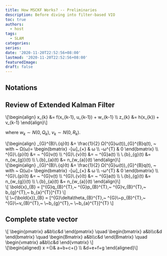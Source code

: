 ```yaml
---
title: How MSCKF Works? -- Preliminaries
description: Before diving into filter-based VIO
toc: true
authors:
  - host
tags: 
  - SLAM
categories:
series:
date: '2020-11-20T22:52:56+08:00'
lastmod: '2020-11-20T22:52:56+08:00'
featuredImage:
draft: false
---
```


## Notations

## Review of Extended Kalman Filter

<div>
\[\begin{align}
x_{k} &= f(x_{k-1}, u_{k-1}) + w_{k-1} \\
z_{k} &= h(x_{k}) + v_{k-1}
\end{align}\]
</div>

where $w_{k} ∼ N(0, Q_{k})$, $v_{k} ∼ N(0, R_{k})$.


<div>
\[\begin{align}
_{G}^{B}\.{q}(t) &= \frac{1}{2} Ω(^{G}ω(t))_{G}^{B}q(t), ~ 
with ~ Ω(ω)= \begin{bmatrix}
              -[ω]_{×} & ω \\
              -ω^{T}   & 0
             \end{bmatrix} \\
^{G}\.{p}(t) &= ~ ^{G}v(t) \\
^{G}\.{v}(t) &= ~ ^{G}a(t) \\
\.{b}_{g}(t) &= n_{w_{g}}(t) \\
\.{b}_{a}(t) &= n_{w_{a}}(t)
\end{align}\]
</div>

<div>
\[\begin{align}
_{G}^{B}\.{q}(t) &= \frac{1}{2} Ω(^{G}ω(t))_{G}^{B}q(t), ~ 
with ~ Ω(ω)= \begin{bmatrix}
            -[ω]_{×} & ω \\
            -ω^{T}   & 0
           \end{bmatrix} \\
^{G}\.{p}(t) &= ~ ^{G}v(t) \\
^{G}\.{v}(t) &= ~ ^{G}a(t) \\
\.{b}_{g}(t) &= n_{w_{g}}(t) \\
\.{b}_{a}(t) &= n_{w_{a}}(t)
\end{align}\]
</div>

<div>
\[ \bold{x}_{B} = [^{G}q_{B}^{T},~ ^{G}p_{B}^{T},~ ^{G}v_{B}^{T},~ b_{g}^{T},~ b_{a}^{T}]^{T} \]
</div>

<div>
\[ \~{\bold{x}}_{B} = [^{G}\delta\theta_{B}^{T},~ ^{G}\~p_{B}^{T},~ ^{G}\~v_{B}^{T},~ \~b_{g}^{T},~ \~b_{a}^{T}]^{T} \]
</div>





## Complete state vector

<div>
\[ \begin{pmatrix} a&b\\c&d \end{pmatrix} \quad
\begin{bmatrix} a&b\\c&d \end{bmatrix} \quad
\begin{Bmatrix} a&b\\c&d \end{Bmatrix} \quad
\begin{vmatrix} a&b\\c&d \end{vmatrix} \]
</div>


<div>
\[\begin{aligned}
x ={}& a+b+c+{} \\
&d+e+f+g
\end{aligned}\]
</div>